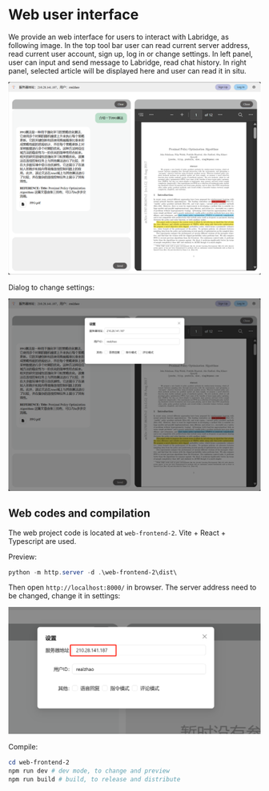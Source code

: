 # Web user interface


We provide an web interface for users to interact with Labridge, as following image. In the top tool bar user can read current server address, read current user account, sign up, log in or change settings. In left panel, user can input and send message to Labridge, read chat history. In right panel, selected article will be displayed here and user can read it in situ.

![](./images/web_interface.png)

Dialog to change settings:

![](./images/web_settings.jpg)

## Web codes and compilation

The web project code is located at `web-frontend-2`. Vite + React + Typescript are used.

Preview:

```ps1
python -m http.server -d .\web-frontend-2\dist\
```

Then open `http://localhost:8000/` in browser. The server address need to be changed, change it in settings:

![](./images/web_change_server_address.png)



Compile:

```ps1
cd web-frontend-2
npm run dev # dev mode, to change and preview 
npm run build # build, to release and distribute
```
